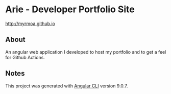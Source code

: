# Arie - Developer Portfolio Site
http://myrmoa.github.io


## About
An angular web application I developed to host my portfolio and to get a feel for Github Actions. 

## Notes
This project was generated with [Angular CLI](https://github.com/angular/angular-cli) version 9.0.7.

